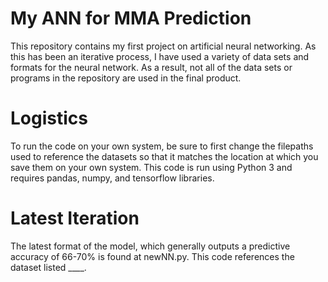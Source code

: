 # My ANN for MMA Prediction

This repository contains my first project on artificial neural networking. As this has been an iterative process, I have used a variety of data sets and formats for the neural network. As a result, not all of the data sets or programs in the repository are used in the final product. 

# Logistics
To run the code on your own system, be sure to first change the filepaths used to reference the datasets so that it matches the location at which you save them on your own system. This code is run using Python 3 and requires pandas, numpy, and tensorflow libraries.

# Latest Iteration
The latest format of the model, which generally outputs a predictive accuracy of 66-70% is found at newNN.py. This code references the dataset listed ____. 
